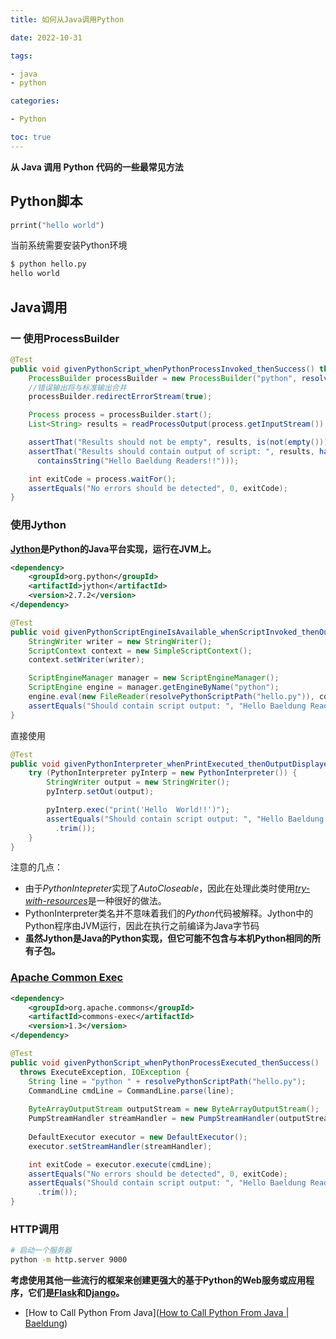 ```yaml
---
title: 如何从Java调用Python

date: 2022-10-31

tags:

- java
- python

categories:

- Python

toc: true
---
```


**从 Java 调用 Python 代码的一些最常见方法**

<!-- more -->

## Python脚本

```python
prrint("hello world")
```

当前系统需要安装Python环境

```bash
$ python hello.py
hello world
```

## Java调用

### 一 使用ProcessBuilder

```java
@Test
public void givenPythonScript_whenPythonProcessInvoked_thenSuccess() throws Exception {
    ProcessBuilder processBuilder = new ProcessBuilder("python", resolvePythonScriptPath("hello.py"));
    //错误输出将与标准输出合并    
    processBuilder.redirectErrorStream(true);

    Process process = processBuilder.start();
    List<String> results = readProcessOutput(process.getInputStream());

    assertThat("Results should not be empty", results, is(not(empty())));
    assertThat("Results should contain output of script: ", results, hasItem(
      containsString("Hello Baeldung Readers!!")));

    int exitCode = process.waitFor();
    assertEquals("No errors should be detected", 0, exitCode);
}
```

### 使用Jython

**[Jython](https://www.jython.org/)是Python的Java平台实现，运行在JVM上。**

```xml
<dependency>
    <groupId>org.python</groupId>
    <artifactId>jython</artifactId>
    <version>2.7.2</version>
</dependency>
```

```java
@Test
public void givenPythonScriptEngineIsAvailable_whenScriptInvoked_thenOutputDisplayed() throws Exception {
    StringWriter writer = new StringWriter();
    ScriptContext context = new SimpleScriptContext();
    context.setWriter(writer);

    ScriptEngineManager manager = new ScriptEngineManager();
    ScriptEngine engine = manager.getEngineByName("python");
    engine.eval(new FileReader(resolvePythonScriptPath("hello.py")), context);
    assertEquals("Should contain script output: ", "Hello Baeldung Readers!!", writer.toString().trim());
}
```

直接使用

```java
@Test
public void givenPythonInterpreter_whenPrintExecuted_thenOutputDisplayed() {
    try (PythonInterpreter pyInterp = new PythonInterpreter()) {
        StringWriter output = new StringWriter();
        pyInterp.setOut(output);

        pyInterp.exec("print('Hello  World!!')");
        assertEquals("Should contain script output: ", "Hello Baeldung Readers!!", output.toString()
          .trim());
    }
}
```

注意的几点：

- 由于*PythonIntepreter*实现了*AutoCloseable*，因此在处理此类时使用[*try-with-resources*](https://www.baeldung.com/java-try-with-resources)是一种很好的做法。
- PythonInterpreter类名并不意味着我们的*Python*代码被解释。Jython中的Python程序由JVM运行，因此在执行之前编译为Java字节码
- **虽然Jython是Java的Python实现，但它可能不包含与本机Python相同的所有子包。**

### [Apache Common Exec](https://commons.apache.org/proper/commons-exec/index.html)

```xml
<dependency>
    <groupId>org.apache.commons</groupId>
    <artifactId>commons-exec</artifactId>
    <version>1.3</version>
</dependency>
```

```java
@Test
public void givenPythonScript_whenPythonProcessExecuted_thenSuccess() 
  throws ExecuteException, IOException {
    String line = "python " + resolvePythonScriptPath("hello.py");
    CommandLine cmdLine = CommandLine.parse(line);
        
    ByteArrayOutputStream outputStream = new ByteArrayOutputStream();
    PumpStreamHandler streamHandler = new PumpStreamHandler(outputStream);
        
    DefaultExecutor executor = new DefaultExecutor();
    executor.setStreamHandler(streamHandler);

    int exitCode = executor.execute(cmdLine);
    assertEquals("No errors should be detected", 0, exitCode);
    assertEquals("Should contain script output: ", "Hello Baeldung Readers!!", outputStream.toString()
      .trim());
}
```

### HTTP调用

```bash
# 启动一个服务器
python -m http.server 9000
```

**考虑使用其他一些流行的框架来创建更强大的基于Python的Web服务或应用程序，它们是[Flask](https://palletsprojects.com/p/flask/)和[Django](https://www.djangoproject.com/)。**

- [How to Call Python From Java]([How to Call Python From Java | Baeldung](https://www.baeldung.com/java-working-with-python))